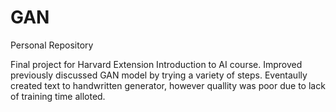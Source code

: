 # GAN
Personal Repository

Final project for Harvard Extension Introduction to AI course. 
Improved previously discussed GAN model by trying a variety of steps.
Eventaully created text to handwritten generator, however quallity was poor due to lack of training time alloted. 
